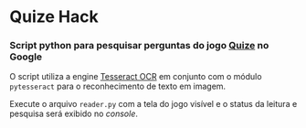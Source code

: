 # Quize Hack
### Script python para pesquisar perguntas do jogo [Quize](https://quize.com.br/#/home) no Google

O script utiliza a engine [Tesseract OCR](https://github.com/tesseract-ocr/tesseract) em conjunto com o módulo `pytesseract` para o reconhecimento de texto em imagem.

Execute o arquivo `reader.py` com a tela do jogo visível e o status da leitura e pesquisa será exibido no *console*.
